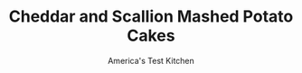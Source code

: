 ---
layout: ../../layouts/MarkdownPostLayout.astro
title: Cheddar and Scallion Mashed Potato Cakes
author: America's Test Kitchen
pubDate: 2023-03-15
description: "Sure, mashed potatoes are good enough. But we never stop at good enough."
image_url: https://res.cloudinary.com/hksqkdlah/image/upload/ar_1:1,c_fill,dpr_2.0,f_auto,fl_lossy.progressive.strip_profile,g_faces:auto,q_auto:low,w_344/SFS_Mashed_Potato_Cakes-8_cjc6i0
tags: ["Side Dishes","Potatoes"]
calories: 
protein: 
carbohydrates: 
fats: 
fiber: 
ingredients: ["2 1/2 pounds, russet potatoes, peeled, halved lengthwise, and sliced 1/4 inch thick",", Salt and pepper","4 ounces, sharp cheddar cheese, shredded (1 cup)","1/4 cup sliced, scallions","1 , large egg yolk plus 2 large eggs","2 cups, panko bread crumbs","1 cup, vegetable oil",", Sour cream"]
serves: 
time: "1¼ hours, plus 1 hour chilling"
instructions: ["Place potatoes in medium saucepan and add water to cover by 1 inch, then stir in 1 tablespoon salt. Bring to boil over high heat. Reduce heat to medium-low and simmer until tip of paring knife inserted into potatoes meets no resistance, 8 to 10 minutes. Drain potatoes and return to saucepan; let cool 5 minutes.","Add cheddar, scallions, egg yolk, 3/4 teaspoon salt, and 1/4 teaspoon pepper to cooled potatoes. Using potato masher, mash until smooth and well combined. Transfer potato mixture to bowl and refrigerate until completely cool, about 1 hour.","Beat remaining 2 eggs together in shallow dish. Place panko in second shallow dish. Divide potato mixture into 8 equal portions (about 1/2 cup each) and shape into 3-inch-diameter cakes, about 3/4 inch thick. Working with 1 cake at a time, carefully dip cakes in egg mixture, turning to coat both sides and allowing excess to drip off; then coat with panko, pressing gently to adhere. Transfer to plate and let sit for 5 minutes.","Line large plate with paper towels. Heat 1/2 cup oil in 12-inch nonstick skillet over medium-high heat until shimmering. Place 4 cakes in skillet and cook until deep golden brown on first side, about 3 minutes. Using 2 spatulas, carefully flip cakes and continue to cook until deep golden brown on second side, about 2 minutes longer, gently pressing on cakes with spatula for even browning.","Transfer cakes to prepared plate. Discard oil and wipe out skillet with paper towels. Repeat with remaining 1/2 cup oil and remaining 4 cakes. Serve with sour cream."]
nutrition: ["null calories"]
notes: "Using two spatulas to flip the cakes helps prevent splattering. We like to change the oil after frying the first batch of cakes because any dark panko remnants left behind will freckle the second batch. You can strain the oil through a fine-mesh strainer if you prefer to reuse it, but be careful because it is very hot. Plan ahead: The cooked mashed potatoes need to chill in the refrigerator for 1 hour, which makes it easier to form the cakes."
---